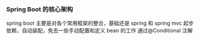 ### Spring Boot 的核心架构
spring boot 主要是对各个常用框架的整合，基础还是 spring 和 spring mvc
起步依赖，自动装配，免去一些手动配置和定义 bean 的工作
通过@Conditional 注解


